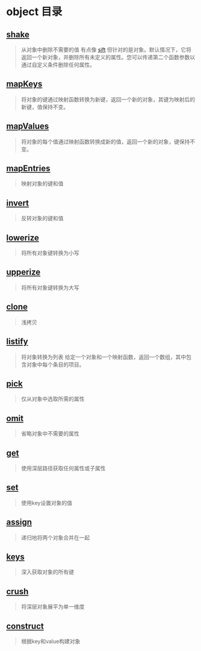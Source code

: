 # object 目录

## [shake](/object/shake)

> 从对象中删除不需要的值
> 有点像 [sift](/array/sift) 但针对的是对象。默认情况下，它将返回一个新对象，并删除所有未定义的属性。您可以传递第二个函数参数以通过自定义条件删除任何属性。

## [mapKeys](/object/mapKeys)

> 将对象的键通过映射函数转换为新键，返回一个新的对象，其键为映射后的新键，值保持不变。

## [mapValues](/object/mapValues)

> 将对象的每个值通过映射函数转换成新的值，返回一个新的对象，键保持不变。

## [mapEntries](/object/mapEntries)

> 映射对象的键和值

## [invert](/object/invert)

> 反转对象的键和值

## [lowerize](/object/lowerize)

> 将所有对象键转换为小写

## [upperize](/object/upperize)

> 将所有对象键转换为大写

## [clone](/object/clone)

> 浅拷贝

## [listify](/object/listify)

> 将对象转换为列表
> 给定一个对象和一个映射函数，返回一个数组，其中包含对象中每个条目的项目。

## [pick](/object/pick)

> 仅从对象中选取所需的属性

## [omit](/object/omit)

> 省略对象中不需要的属性

## [get](/object/get)

> 使用深层路径获取任何属性或子属性

## [set](/object/set)

> 使用key设置对象的值

## [assign](/object/assign)

> 递归地将两个对象合并在一起

## [keys](/object/keys)

> 深入获取对象的所有键

## [crush](/object/crush)

> 将深层对象展平为单一维度

## [construct](/object/construct)

> 根据key和value构建对象
